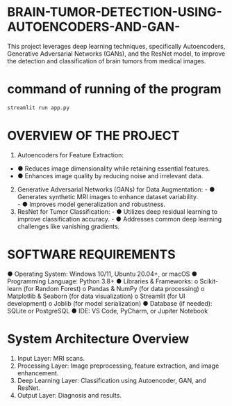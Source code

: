# BRAIN-TUMOR-DETECTION-USING-AUTOENCODERS-AND-GAN-
 This project leverages deep learning techniques,  specifically Autoencoders, Generative Adversarial Networks (GANs), and the ResNet  model, to improve the detection and classification of brain tumors from medical images.
# command of running of the program 
```bash
streamlit run app.py
```
# OVERVIEW OF THE PROJECT 
  1. Autoencoders for Feature Extraction: 
   - ● Reduces image dimensionality while retaining essential features. 
   - ● Enhances image quality by reducing noise and irrelevant data. 
  2. Generative Adversarial Networks (GANs) for Data Augmentation: 
    - ● Generates synthetic MRI images to enhance dataset variability.  
    - ● Improves model generalization and robustness. 
  3. ResNet for Tumor Classification: 
    - ● Utilizes deep residual learning to improve classification accuracy. 
    - ● Addresses common deep learning challenges like vanishing gradients.
# SOFTWARE REQUIREMENTS 
   ● Operating System: Windows 10/11, Ubuntu 20.04+, or macOS 
   ● Programming Language: Python 3.8+ 
   ● Libraries & Frameworks: 
   o Scikit-learn (for Random Forest) 
   o Pandas & NumPy (for data processing) 
   o Matplotlib & Seaborn (for data visualization) 
   o Streamlit (for UI development) 
   o Joblib (for model serialization) 
   ● Database (if needed): SQLite or PostgreSQL 
   ● IDE: VS Code, PyCharm, or Jupiter Notebook
# System Architecture Overview 
  1) Input Layer: MRI scans. 
  2) Processing Layer: Image preprocessing, feature extraction, and image enhancement. 
  3) Deep Learning Layer: Classification using Autoencoder, GAN, and ResNet. 
  4) Output Layer: Diagnosis and results.
 
